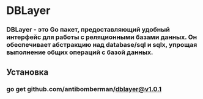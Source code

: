 # DBLayer
### DBLayer - это Go пакет, предоставляющий удобный интерфейс для работы с реляционными базами данных. Он обеспечивает абстракцию над database/sql и sqlx, упрощая выполнение общих операций с базой данных.

## Установка
### go get github.com/antibomberman/dblayer@v1.0.1

